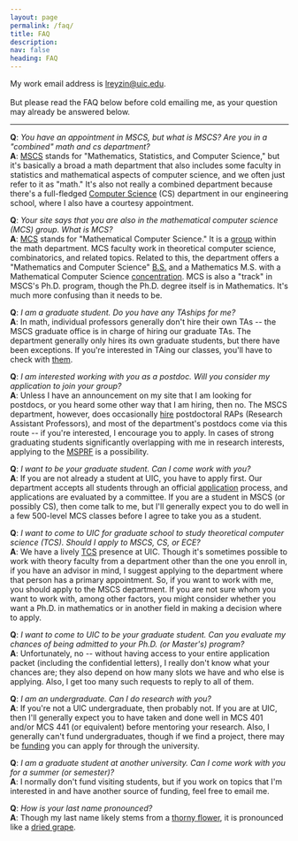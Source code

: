 ```yaml
---
layout: page
permalink: /faq/
title: FAQ
description: 
nav: false
heading: FAQ
---
```


My work email address is <a href="mailto:lreyzin@uic.edu">lreyzin@uic.edu</a>.<br><br> But please read the FAQ below before cold emailing me, as your question may already be answered below.

<hr>

<b>Q</b>: <i>You have an appointment in MSCS, but what is MSCS?
Are you in a "combined" math and cs department?</i><br>
<b>A</b>:  <a href="http://mscs.uic.edu">MSCS</a> stands for "Mathematics, Statistics, and Computer Science," but it's basically
a broad a math department that also includes some faculty in statistics and mathematical aspects of
computer science,
and we often just refer to it as "math."
It's also not really a combined department because there's a full-fledged
<a href="http://cs.uic.edu">Computer Science</a> (CS) department in our engineering school, where I
also have a courtesy appointment.<br>

<b>Q</b>: <i>Your site says that you are also in the mathematical computer science (MCS) group. What is MCS?</i><br>
<b>A</b>: <a href="http://mscs.uic.edu/~mcs">MCS</a> stands for "Mathematical
Computer Science." It is a <a href="http://math.uic.edu/~mcs/faculty.html">group</a>
within the math department. MCS faculty
work in theoretical computer science, combinatorics, and related topics.  Related to this, the department offers
a "Mathematics and Computer Science"
<a href="https://mscs.uic.edu/undergraduate/majors/">B.S.</a> and a
Mathematics M.S. with a Mathematical Computer Science <a href="https://mscs.uic.edu/graduate/degree-programs/ms-computer-science/">concentration</a>.
MCS is also a "track" in MSCS's Ph.D. program, though the Ph.D. degree itself
is in Mathematics.
It's much more confusing than it needs to be.<br>


<b>Q</b>: <i>I am a graduate student. Do you have any TAships for me?</i><br>
<b>A</b>:
In math, individual professors generally don't hire their own TAs -- the MSCS graduate
office is in charge of hiring our graduate TAs.  The department generally only hires its own graduate students,
but there have been exceptions.
If you're interested in TAing our classes, you'll have to check with <a href="https://mscs.uic.edu/graduate/gscontact/">them</a>.<br>

<b>Q</b>:
<i>I am interested working with you as a postdoc. Will you consider my application to join your group?</i><br>
<b>A</b>: Unless I have an announcement on my site that I am looking for postdocs, or you
heard some other way that I am hiring, then no.
The MSCS department, however, does occasionally <a href="https://www.mscs.uic.edu/employment/">hire</a> postdoctoral RAPs (Research Assistant Professors),
and most of the department's postdocs come via this route -- if you're 
interested, I encourage you to apply.
In cases of strong graduating students significantly overlapping with me in research interests,
applying to the <a href="https://www.nsf.gov/funding/pgm_summ.jsp?pims_id=5301">MSPRF</a>
is a possibility.<br>

<b>Q</b>: <i>I want to be your graduate student.  Can I come work with you?</i><br>
<b>A</b>: If you are not already a student at UIC, you have to apply first. Our department accepts all students through an official <a href="https://www.mscs.uic.edu/graduate/applicants">application</a>
process, and applications are evaluated by a committee.  If you are a student in MSCS (or possibly CS),
then come talk to me, but I'll generally expect you to do well in a few 500-level MCS classes before I agree to
take you as a student.<br>

<b>Q</b>: <i>I want to come to UIC for graduate school to study 
theoretical computer science (TCS).
Should I apply to MSCS, CS, or ECE?</i><br>
<b>A</b>: We have a lively <a href="http://theory.cs.uic.edu">TCS</a> presence at UIC. Though it's sometimes possible to work with theory 
faculty from a department other than the one you enroll in, if you
have an advisor in mind, I suggest
applying to the department where that person has a primary appointment.
So, if you want to work with me, you should apply to the MSCS department.
If you are not sure whom you want to work with, among other factors, you might consider whether
you want a Ph.D. in mathematics or in another field in making a decision
where to apply.<br>


<b>Q</b>: <i>I want to come to UIC to be your graduate student.
Can you evaluate my chances of being admitted to
your Ph.D. (or Master's) program?</i><br>
<b>A</b>: Unfortunately, no -- without having access to your entire application packet
(including the confidential letters),
I really don't know what your chances are; they also depend on how many slots we have and
who else is applying.  Also, I get too many such requests to reply to all of them.<br>

<b>Q</b>: <i>I am an undergraduate.  Can I do research with you?</i><br>
<b>A</b>: If you're not a UIC undergraduate, then probably not.
If you are at UIC, then I'll generally expect you to have taken and done well in
MCS 401 and/or MCS 441 (or equivalent)
before mentoring your research.
Also, I generally can't fund undergraduates, though if we find a project, there may be
<a href="https://las.uic.edu/lasresearch/student-research/lasuri/">funding</a>
you can apply for through the university.<br>

<b>Q</b>: <i>I am a graduate student at another university. Can I
come work with you for a summer (or semester)?</i><br>
<b>A</b>: I normally don't fund visiting students, but if you work on topics
that I'm interested in and have another source of funding, feel free to email me.<br>

<b>Q</b>: <i>How is your last name pronounced?</i><br>
<b>A</b>: Though my last name likely stems from a <a href="https://en.wikipedia.org/wiki/Rose">thorny flower</a>, it is pronounced like a <a href="https://en.wikipedia.org/wiki/Raisin">dried grape</a>.

